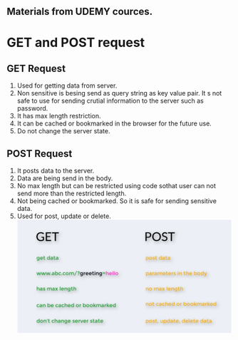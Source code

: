 ## Materials from UDEMY cources.

# GET and POST request
## GET Request
1. Used for getting data from server.
2. Non sensitive is besing send as query string as key value pair. It s not safe to use for sending crutial information to the server such as password.
3. It has max length restriction.
4. It can be cached or bookmarked in the browser for the future use.
5. Do not change the server state.

## POST Request
1. It posts data to the server.
2. Data are being send in the body.
3. No max length but can be restricted using code sothat user can not send more than the restricted length.
4. Not being cached or bookmarked. So it is safe for sending sensitive data.
5. Used for post, update or delete.
![GET and POST](https://github.com/atiqahammed/Learning-Blogs/blob/main/images/Screenshot%20from%202023-09-28%2001-50-58.png)

